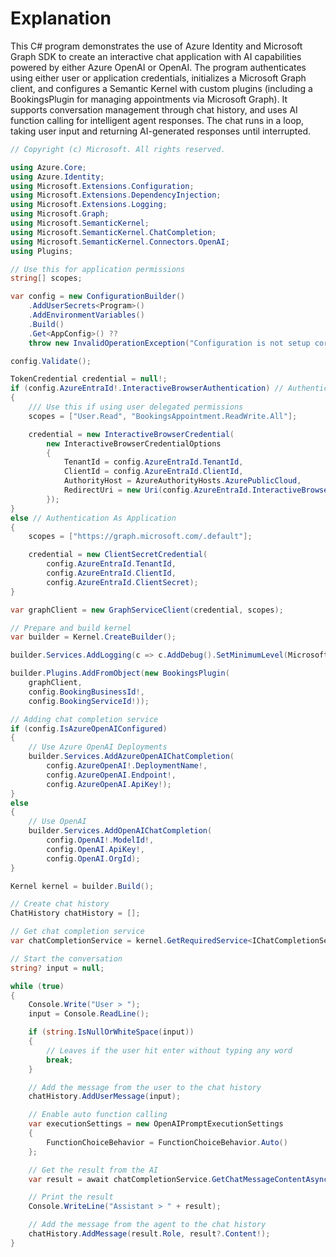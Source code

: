 # Explanation

This C# program demonstrates the use of Azure Identity and Microsoft Graph SDK to create an interactive chat application with AI capabilities powered by either Azure OpenAI or OpenAI. The program authenticates using either user or application credentials, initializes a Microsoft Graph client, and configures a Semantic Kernel with custom plugins (including a BookingsPlugin for managing appointments via Microsoft Graph). It supports conversation management through chat history, and uses AI function calling for intelligent agent responses. The chat runs in a loop, taking user input and returning AI-generated responses until interrupted.

```csharp
// Copyright (c) Microsoft. All rights reserved.

using Azure.Core;
using Azure.Identity;
using Microsoft.Extensions.Configuration;
using Microsoft.Extensions.DependencyInjection;
using Microsoft.Extensions.Logging;
using Microsoft.Graph;
using Microsoft.SemanticKernel;
using Microsoft.SemanticKernel.ChatCompletion;
using Microsoft.SemanticKernel.Connectors.OpenAI;
using Plugins;

// Use this for application permissions
string[] scopes;

var config = new ConfigurationBuilder()
    .AddUserSecrets<Program>()
    .AddEnvironmentVariables()
    .Build()
    .Get<AppConfig>() ??
    throw new InvalidOperationException("Configuration is not setup correctly.");

config.Validate();

TokenCredential credential = null!;
if (config.AzureEntraId!.InteractiveBrowserAuthentication) // Authentication As User
{
    /// Use this if using user delegated permissions
    scopes = ["User.Read", "BookingsAppointment.ReadWrite.All"];

    credential = new InteractiveBrowserCredential(
        new InteractiveBrowserCredentialOptions
        {
            TenantId = config.AzureEntraId.TenantId,
            ClientId = config.AzureEntraId.ClientId,
            AuthorityHost = AzureAuthorityHosts.AzurePublicCloud,
            RedirectUri = new Uri(config.AzureEntraId.InteractiveBrowserRedirectUri!)
        });
}
else // Authentication As Application
{
    scopes = ["https://graph.microsoft.com/.default"];

    credential = new ClientSecretCredential(
        config.AzureEntraId.TenantId,
        config.AzureEntraId.ClientId,
        config.AzureEntraId.ClientSecret);
}

var graphClient = new GraphServiceClient(credential, scopes);

// Prepare and build kernel
var builder = Kernel.CreateBuilder();

builder.Services.AddLogging(c => c.AddDebug().SetMinimumLevel(Microsoft.Extensions.Logging.LogLevel.Trace));

builder.Plugins.AddFromObject(new BookingsPlugin(
    graphClient,
    config.BookingBusinessId!,
    config.BookingServiceId!));

// Adding chat completion service
if (config.IsAzureOpenAIConfigured)
{
    // Use Azure OpenAI Deployments
    builder.Services.AddAzureOpenAIChatCompletion(
        config.AzureOpenAI!.DeploymentName!,
        config.AzureOpenAI.Endpoint!,
        config.AzureOpenAI.ApiKey!);
}
else
{
    // Use OpenAI
    builder.Services.AddOpenAIChatCompletion(
        config.OpenAI!.ModelId!,
        config.OpenAI.ApiKey!,
        config.OpenAI.OrgId);
}

Kernel kernel = builder.Build();

// Create chat history
ChatHistory chatHistory = [];

// Get chat completion service
var chatCompletionService = kernel.GetRequiredService<IChatCompletionService>();

// Start the conversation
string? input = null;

while (true)
{
    Console.Write("User > ");
    input = Console.ReadLine();

    if (string.IsNullOrWhiteSpace(input))
    {
        // Leaves if the user hit enter without typing any word
        break;
    }

    // Add the message from the user to the chat history
    chatHistory.AddUserMessage(input);

    // Enable auto function calling
    var executionSettings = new OpenAIPromptExecutionSettings
    {
        FunctionChoiceBehavior = FunctionChoiceBehavior.Auto()
    };

    // Get the result from the AI
    var result = await chatCompletionService.GetChatMessageContentAsync(chatHistory, executionSettings, kernel);

    // Print the result
    Console.WriteLine("Assistant > " + result);

    // Add the message from the agent to the chat history
    chatHistory.AddMessage(result.Role, result?.Content!);
}
```